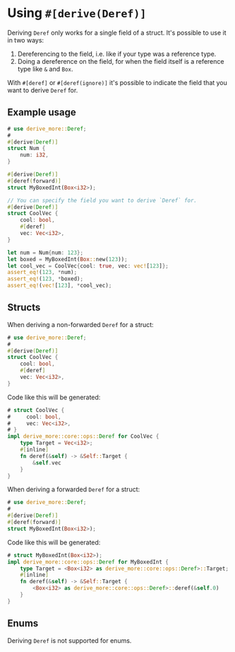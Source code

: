 # Using `#[derive(Deref)]`

Deriving `Deref` only works for a single field of a struct.
It's possible to use it in two ways:

1. Dereferencing to the field, i.e. like if your type was a reference type.
2. Doing a dereference on the field, for when the field itself is a reference type like `&` and `Box`.

With `#[deref]` or `#[deref(ignore)]` it's possible to indicate the field that
you want to derive `Deref` for.




## Example usage

```rust
# use derive_more::Deref;
#
#[derive(Deref)]
struct Num {
    num: i32,
}

#[derive(Deref)]
#[deref(forward)]
struct MyBoxedInt(Box<i32>);

// You can specify the field you want to derive `Deref` for.
#[derive(Deref)]
struct CoolVec {
    cool: bool,
    #[deref]
    vec: Vec<i32>,
}

let num = Num{num: 123};
let boxed = MyBoxedInt(Box::new(123));
let cool_vec = CoolVec{cool: true, vec: vec![123]};
assert_eq!(123, *num);
assert_eq!(123, *boxed);
assert_eq!(vec![123], *cool_vec);
```




## Structs

When deriving a non-forwarded `Deref` for a struct:

```rust
# use derive_more::Deref;
#
#[derive(Deref)]
struct CoolVec {
    cool: bool,
    #[deref]
    vec: Vec<i32>,
}
```

Code like this will be generated:

```rust
# struct CoolVec {
#     cool: bool,
#     vec: Vec<i32>,
# }
impl derive_more::core::ops::Deref for CoolVec {
    type Target = Vec<i32>;
    #[inline]
    fn deref(&self) -> &Self::Target {
        &self.vec
    }
}
```

When deriving a forwarded `Deref` for a struct:

```rust
# use derive_more::Deref;
#
#[derive(Deref)]
#[deref(forward)]
struct MyBoxedInt(Box<i32>);
```

Code like this will be generated:

```rust
# struct MyBoxedInt(Box<i32>);
impl derive_more::core::ops::Deref for MyBoxedInt {
    type Target = <Box<i32> as derive_more::core::ops::Deref>::Target;
    #[inline]
    fn deref(&self) -> &Self::Target {
        <Box<i32> as derive_more::core::ops::Deref>::deref(&self.0)
    }
}
```




## Enums

Deriving `Deref` is not supported for enums.

